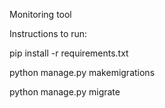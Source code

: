 Monitoring tool

Instructions to run:


pip install -r requirements.txt


python manage.py makemigrations


python manage.py migrate
